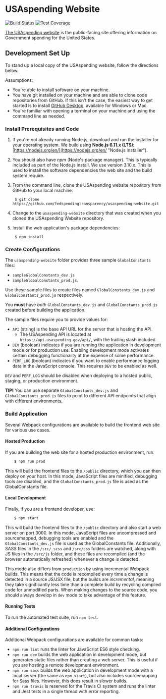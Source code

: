 # USAspending Website

[![Build Status](https://travis-ci.org/fedspendingtransparency/usaspending-website.svg?branch=dev)](https://travis-ci.org/fedspendingtransparency/usaspending-website) [![Test Coverage](https://codeclimate.com/github/fedspendingtransparency/usaspending-website/badges/coverage.svg)](https://codeclimate.com/github/fedspendingtransparency/usaspending-website/coverage)

[The USAspending website](https://beta.usaspending.gov/) is the public-facing site offering information on Government spending for the United States.

## Development Set Up

To stand up a local copy of the USAspending website, follow the directions below.

Assumptions:

* You're able to install software on your machine.
* You have git installed on your machine and are able to clone code repositories from GitHub. If this isn't the case, the easiest way to get started is to install [GitHub Desktop](https://desktop.github.com/ "GitHub desktop"), available for Windows or Mac.
* You're familiar with opening a terminal on your machine and using the command line as needed.

### Install Prerequisites and Code

1. If you're not already running Node.js, download and run the installer for your operating system. We build using **Node.js 6.11.x (LTS)**: [https://nodejs.org/en/](https://nodejs.org/en/ "Node.js installer").

2. You should also have *npm* (Node's package manager). This is typically included as part of the Node.js install. We use version 3.10.x. This is used to install the software dependencies the web site and the build system require.

3. From the command line, clone the USAspending website repository from GitHub to your local machine:

        $ git clone https://github.com/fedspendingtransparency/usaspending-website.git

4. Change to the `usaspending-website` directory that was created when you cloned the USAspending Website repository.

5. Install the web application's package dependencies:

        $ npm install


### Create Configurations

The `usaspending-website` folder provides three sample `GlobalConstants` files:

 * `sampleGlobalConstants_dev.js`
 * `sampleGlobalConstants_prod.js`.

Use these sample files to create files named `GlobalConstants_dev.js` and `GlobalConstants_prod.js` respectively.

You **must** have *both* `GlobalConstants_dev.js` and `GlobalConstants_prod.js` created before building the application. 

The sample files require you to provide values for:

* `API` (string) is the base API URL for the server that is hosting the API.
	* The USAspending API is located at `https://api.usaspending.gov/api/`, with the trailing slash included.
* `DEV` (boolean) indicates if you are running the application in development mode or for production use. Enabling development mode activates certain debugging functionality at the expense of some performance.
* `PERF_LOG` (boolean) indicates if you want to enable performance logging data in the JavaScript console. This requires `DEV` to be enabled as well.

`DEV` and `PERF_LOG` should be disabled when deploying to a hosted public, staging, or production environment.

**TIP!** You can use separate `GlobalConstants_dev.js` and `GlobalConstants_prod.js` files to point to different API endpoints that align with different environments.

### Build Application

Several Webpack configurations are available to build the frontend web site for various use cases.

#### Hosted Production

If you are building the web site for a hosted production environment, run:

```bash
	$ npm run prod
```
This will build the frontend files to the `/public` directory, which you can then deploy on your host. In this mode, JavaScript files are minified, debugging tools are disabled, and the `GlobalConstants_prod.js` file is used as the GlobalConstants file.

#### Local Development

Finally, if you are a frontend developer, use:

```bash
	$ npm start
```

This will build the frontend files to the `/public` directory and also start a web server on port 3000. In this mode, JavaScript files are uncompressed and sourcemapped, debugging tools are enabled and the `GlobalConstants_dev.js` file is used as the GlobalConstants file. Additionally, SASS files in the `/src/_scss` and `/src/css` folders are watched, along with JS files in the `/src/js` folder, and these files are recompiled (and the browser automatically refreshed) whenever a change is detected.

This mode also differs from `production` by using incremental Webpack builds. This means that the code is recompiled every time a change is detected in a source JS/JSX file, but the builds are *incremental*, meaning they take significantly less time than a complete build by recycling compiled code for unmodified parts. When making changes to the source code, you should always develop in `dev` mode to take advantage of this feature.

#### Running Tests

To run the automated test suite, run `npm test`.

#### Additional Configurations

Additional Webpack configurations are available for common tasks:

* `npm run lint` runs the linter for JavaScript ES6 style checking.
* `npm run dev` builds the web application in development mode, but generates static files rather than creating a web server. This is useful if you are hosting a remote development environment.
* `npm run sass` builds the web application in development mode with a local server (the same as `npm start`), but also includes sourcemapping for Sass files. However, this does result in slower builds.
* `npm run travis` is reserved for the Travis CI system and runs the linter and Jest tests in a single thread with error reporting.
